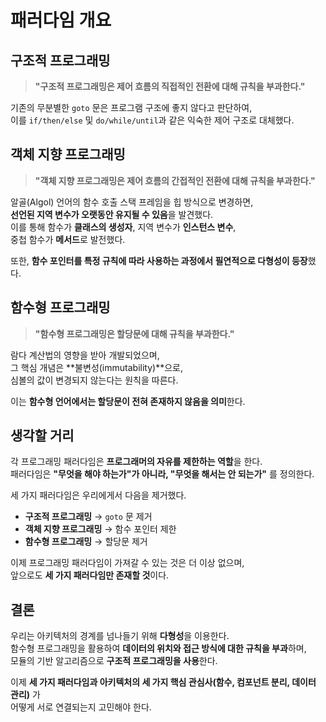 # 패러다임 개요

## 구조적 프로그래밍

> **"구조적 프로그래밍은 제어 흐름의 직접적인 전환에 대해 규칙을 부과한다."**

기존의 무분별한 `goto` 문은 프로그램 구조에 좋지 않다고 판단하여,  
이를 `if/then/else` 및 `do/while/until`과 같은 익숙한 제어 구조로 대체했다.

## 객체 지향 프로그래밍

> **"객체 지향 프로그래밍은 제어 흐름의 간접적인 전환에 대해 규칙을 부과한다."**

알골(Algol) 언어의 함수 호출 스택 프레임을 힙 방식으로 변경하면,  
**선언된 지역 변수가 오랫동안 유지될 수 있음**을 발견했다.  
이를 통해 함수가 **클래스의 생성자**, 지역 변수가 **인스턴스 변수**,  
중첩 함수가 **메서드**로 발전했다.  

또한, **함수 포인터를 특정 규칙에 따라 사용하는 과정에서 필연적으로 다형성이 등장**했다.

## 함수형 프로그래밍

> **"함수형 프로그래밍은 할당문에 대해 규칙을 부과한다."**

람다 계산법의 영향을 받아 개발되었으며,  
그 핵심 개념은 **불변성(immutability)**으로,  
심볼의 값이 변경되지 않는다는 원칙을 따른다.  

이는 **함수형 언어에서는 할당문이 전혀 존재하지 않음을 의미**한다.

## 생각할 거리

각 프로그래밍 패러다임은 **프로그래머의 자유를 제한하는 역할**을 한다.  
패러다임은 **"무엇을 해야 하는가"가 아니라, "무엇을 해서는 안 되는가"** 를 정의한다.  

세 가지 패러다임은 우리에게서 다음을 제거했다.
- **구조적 프로그래밍** → `goto` 문 제거  
- **객체 지향 프로그래밍** → 함수 포인터 제한  
- **함수형 프로그래밍** → 할당문 제거  

이제 프로그래밍 패러다임이 가져갈 수 있는 것은 더 이상 없으며,  
앞으로도 **세 가지 패러다임만 존재할 것**이다.

## 결론

우리는 아키텍처의 경계를 넘나들기 위해 **다형성**을 이용한다.  
함수형 프로그래밍을 활용하여 **데이터의 위치와 접근 방식에 대한 규칙을 부과**하며,  
모듈의 기반 알고리즘으로 **구조적 프로그래밍을 사용**한다.  

이제 **세 가지 패러다임과 아키텍처의 세 가지 핵심 관심사(함수, 컴포넌트 분리, 데이터 관리)** 가  
어떻게 서로 연결되는지 고민해야 한다.